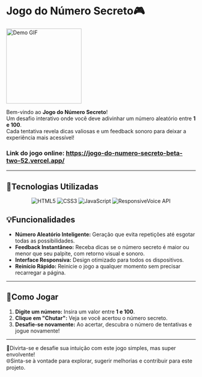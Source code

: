# Jogo do Número Secreto🎮

<img src="https://media1.giphy.com/media/v1.Y2lkPTc5MGI3NjExYmYwcGFtcmRuamtvcWJ2eHVsbjRqNG14ZXNqajR0a3c5anBqcmlkcCZlcD12MV9pbnRlcm5hbF9naWZfYnlfaWQmY3Q9Zw/otYYkRFODhvrCEQfRa/giphy.gif" alt="Demo GIF" width="200">


Bem-vindo ao **Jogo do Número Secreto**!  
Um desafio interativo onde você deve adivinhar um número aleatório entre **1 e 100**.  
Cada tentativa revela dicas valiosas e um feedback sonoro para deixar a experiência mais acessível!

### Link do jogo online: https://jogo-do-numero-secreto-beta-two-52.vercel.app/
---

## 🚀Tecnologias Utilizadas

<div align="center">
  <img src="https://img.shields.io/badge/HTML5-E34F26?style=for-the-badge&logo=html5&logoColor=white" alt="HTML5" />
  <img src="https://img.shields.io/badge/CSS3-1572B6?style=for-the-badge&logo=css3&logoColor=white" alt="CSS3" />
  <img src="https://img.shields.io/badge/JavaScript-F7DF1E?style=for-the-badge&logo=javascript&logoColor=black" alt="JavaScript" />
  <img src="https://img.shields.io/badge/ResponsiveVoice-FF6F61?style=for-the-badge" alt="ResponsiveVoice API" />
</div>



## 💡Funcionalidades

- **Número Aleatório Inteligente:** Geração que evita repetições até esgotar todas as possibilidades.
- **Feedback Instantâneo:** Receba dicas se o número secreto é maior ou menor que seu palpite, com retorno visual e sonoro.
- **Interface Responsiva:** Design otimizado para todos os dispositivos.
- **Reinício Rápido:** Reinicie o jogo a qualquer momento sem precisar recarregar a página.

---

## 🎯Como Jogar

1. **Digite um número:** Insira um valor entre **1 e 100**.
2. **Clique em "Chutar":** Veja se você acertou o número secreto.
3. **Desafie-se novamente:** Ao acertar, descubra o número de tentativas e jogue novamente!

---

🥳Divirta-se e desafie sua intuição com este jogo simples, mas super envolvente!  
🌐Sinta-se à vontade para explorar, sugerir melhorias e contribuir para este projeto.
